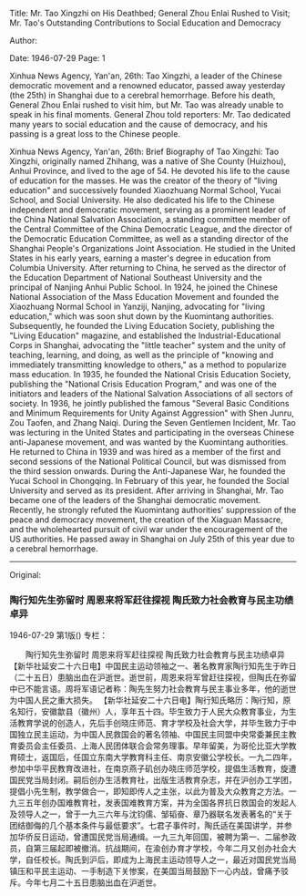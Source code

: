 Title: Mr. Tao Xingzhi on His Deathbed; General Zhou Enlai Rushed to Visit; Mr. Tao's Outstanding Contributions to Social Education and Democracy

Author:

Date: 1946-07-29
Page: 1

Xinhua News Agency, Yan'an, 26th: Tao Xingzhi, a leader of the Chinese democratic movement and a renowned educator, passed away yesterday (the 25th) in Shanghai due to a cerebral hemorrhage. Before his death, General Zhou Enlai rushed to visit him, but Mr. Tao was already unable to speak in his final moments. General Zhou told reporters: Mr. Tao dedicated many years to social education and the cause of democracy, and his passing is a great loss to the Chinese people.

Xinhua News Agency, Yan'an, 26th: Brief Biography of Tao Xingzhi: Tao Xingzhi, originally named Zhihang, was a native of She County (Huizhou), Anhui Province, and lived to the age of 54. He devoted his life to the cause of education for the masses. He was the creator of the theory of "living education" and successively founded Xiaozhuang Normal School, Yucai School, and Social University. He also dedicated his life to the Chinese independent and democratic movement, serving as a prominent leader of the China National Salvation Association, a standing committee member of the Central Committee of the China Democratic League, and the director of the Democratic Education Committee, as well as a standing director of the Shanghai People's Organizations Joint Association. He studied in the United States in his early years, earning a master's degree in education from Columbia University. After returning to China, he served as the director of the Education Department of National Southeast University and the principal of Nanjing Anhui Public School. In 1924, he joined the Chinese National Association of the Mass Education Movement and founded the Xiaozhuang Normal School in Yanziji, Nanjing, advocating for "living education," which was soon shut down by the Kuomintang authorities. Subsequently, he founded the Living Education Society, publishing the "Living Education" magazine, and established the Industrial-Educational Corps in Shanghai, advocating the "little teacher" system and the unity of teaching, learning, and doing, as well as the principle of "knowing and immediately transmitting knowledge to others," as a method to popularize mass education. In 1935, he founded the National Crisis Education Society, publishing the "National Crisis Education Program," and was one of the initiators and leaders of the National Salvation Associations of all sectors of society. In 1936, he jointly published the famous "Several Basic Conditions and Minimum Requirements for Unity Against Aggression" with Shen Junru, Zou Taofen, and Zhang Naiqi. During the Seven Gentlemen Incident, Mr. Tao was lecturing in the United States and participating in the overseas Chinese anti-Japanese movement, and was wanted by the Kuomintang authorities. He returned to China in 1939 and was hired as a member of the first and second sessions of the National Political Council, but was dismissed from the third session onwards. During the Anti-Japanese War, he founded the Yucai School in Chongqing. In February of this year, he founded the Social University and served as its president. After arriving in Shanghai, Mr. Tao became one of the leaders of the Shanghai democratic movement. Recently, he strongly refuted the Kuomintang authorities' suppression of the peace and democracy movement, the creation of the Xiaguan Massacre, and the wholehearted pursuit of civil war under the encouragement of the US authorities. He passed away in Shanghai on July 25th of this year due to a cerebral hemorrhage.



<hr /> 

Original: 


### 陶行知先生弥留时  周恩来将军赶往探视  陶氏致力社会教育与民主功绩卓异

1946-07-29
第1版()
专栏：

　　陶行知先生弥留时
    周恩来将军赶往探视
    陶氏致力社会教育与民主功绩卓异
    【新华社延安二十六日电】中国民主运动领袖之一、著名教育家陶行知先生于昨日（二十五日）患脑出血在沪逝世。逝世前，周恩来将军曾赶往探视，但陶氏在弥留中已不能言语。周将军语记者称：陶先生努力社会教育与民主事业多年，他的逝世为中国人民之重大损失。
    【新华社延安二十六日电】陶行知氏略历：陶行知，原名知行，安徽歙县（徽州）人，享年五十四。毕生致力于人民大众教育事业，为生活教育学说的创造人，先后手创晓庄师范、育才学校及社会大学，并毕生致力于中国独立民主运动，为中国人民救国会的著名领袖、中国民主同盟中央常委兼民主教育委员会主任委员、上海人民团体联合会常务理事。早年留美，为哥伦比亚大学教育硕士，返国后，任国立东南大学教育科主任、南京安徽公学校长。一九二四年，参加中华平民教育改进社，在南京燕子矶创办晓庄师范学校，提倡生活教育，旋遭国民党当局封闭。嗣后创办生活教育社，出版生活教育杂志，并在沪创办工学团，提倡小先生制，教学做合一，即知即传人之主张，以此为普及大众教育之方法。一九三五年创办国难教育社，发表国难教育方案，并为全国各界抗日救国会的发起人及领导人之一，曾于一九三六年与沈钧儒、邹韬奋、章乃器联名发表著名的“关于团结御侮的几个基本条件与最低要求”。七君子事件时，陶氏适在美国讲学，并参加华侨反日运动，曾遭国民党当局通缉。一九三九年回国，被聘为第一、二届参政员，自第三届起即被撤消。抗战期间，在渝创办育才学校，今年二月又创办社会大学，自任校长。陶氏到沪后，即成为上海民主运动领导人之一，最近对国民党当局镇压和平民主运动、一手制造下关惨案，在美国当局鼓励下一心内战，曾痛予驳斥。今年七月二十五日患脑出血在沪逝世。
